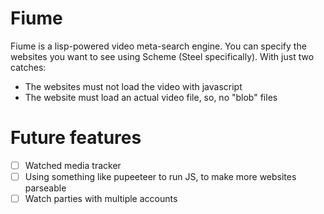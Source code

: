 # Fiume
Fiume is a lisp-powered video meta-search engine. You can specify the websites you want to see using Scheme (Steel specifically). With just two catches:
- The websites must not load the video with javascript
- The website must load an actual video file, so, no "blob" files
# Future features
- [ ] Watched media tracker
- [ ] Using something like pupeeteer to run JS, to make more websites parseable
- [ ] Watch parties with multiple accounts
